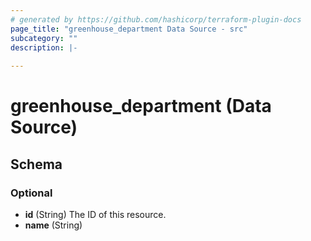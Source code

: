 ```yaml
---
# generated by https://github.com/hashicorp/terraform-plugin-docs
page_title: "greenhouse_department Data Source - src"
subcategory: ""
description: |-
  
---
```


# greenhouse_department (Data Source)





<!-- schema generated by tfplugindocs -->
## Schema

### Optional

- **id** (String) The ID of this resource.
- **name** (String)


